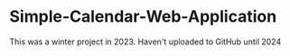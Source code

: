 # Simple-Calendar-Web-Application

This was a winter project in 2023. Haven't uploaded to GitHub until 2024
